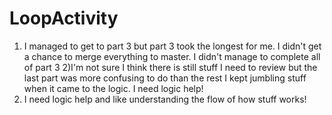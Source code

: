 # LoopActivity
1) I managed to get to part 3 but part 3 took the longest for me. I didn't get a chance to merge everything to master. I didn't manage to complete all of part 3
2)I'm not sure I think there is still stuff I need to review but the last part was more confusing to do than the rest I kept jumbling stuff when it came to the logic. I need logic help!
3) I need logic help and like understanding the flow of how stuff works!
